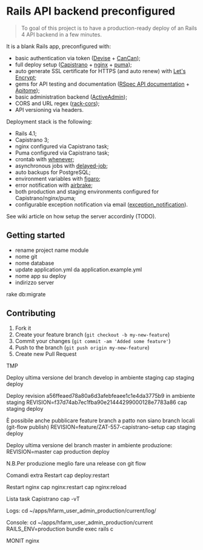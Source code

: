 # Rails API backend preconfigured

> To goal of this project is to have a production-ready deploy of an Rails 4 API backend in a few minutes.

It is a blank Rails app, preconfigured with:
- basic authentication via token ([Devise] + [CanCan]);
- full deploy setup ([Capistrano] + [nginx] + [puma]);
- auto generate SSL certificate for HTTPS (and auto renew) with [Let's Encrypt]﻿; 
- gems for API testing and documentation ([RSpec API documentation] + [Apitome]);
- basic administration backend ([ActiveAdmin]);
- CORS and URL regex ([rack-cors]);
- API versioning via headers.


Deployment stack is the following:
- Rails 4.1;
- Capistrano 3;
- nginx configured via Capistrano task;
- Puma configured via Capistrano task;
- crontab with [whenever];
- asynchronous jobs with [delayed-job]﻿;
- auto backups for PostgreSQL;
- environment variables with [figaro];
- error notification with [airbrake]﻿;
- both production and staging environments configured for Capistrano/nginx/puma;
- configurable exception notification via email ([exception_notification]).


See wiki article on how setup the server accordinly (TODO).


## Getting started
- rename project name module
- nome git
- nome database
- update application.yml da application.example.yml
- nome app su deploy
- indirizzo server


rake db:migrate


## Contributing

1. Fork it
2. Create your feature branch (`git checkout -b my-new-feature`)
3. Commit your changes (`git commit -am 'Added some feature'`)
4. Push to the branch (`git push origin my-new-feature`)
5. Create new Pull Request



[Devise]:https://github.com/plataformatec/devise
[CanCan]:https://github.com/ryanb/cancan
[Capistrano]:https://github.com/capistrano/capistrano
[nginx]:http://nginx.org/
[puma]:https://github.com/puma/puma
[Let's Encrypt]:https://letsencrypt.org
[RSpec API documentation]:https://github.com/zipmark/rspec_api_documentation
[Apitome]:https://github.com/modeset/apitome
[ActiveAdmin]:https://github.com/gregbell/active_admin
[rack-cors]:https://github.com/cyu/rack-cors
[exception_notification]:https://github.com/smartinez87/exception_notification
[whenever]:https://github.com/javan/whenever
[delayed-job]:https://github.com/collectiveidea/delayed_job
[Figaro]:https://github.com/laserlemon/figaro
[airbrake]:https://github.com/airbrake/airbrake





 TMP

Deploy ultima versione del branch develop in ambiente staging
cap staging deploy

Deploy revision a56ffeaed78a80a6d3afebfeaee1c1e4da3775b9 in ambiente staging
REVISION=f37d74ab7ec1fba90e21444299000128e7783a86 cap staging deploy

È possibile anche pubblicare feature branch a patto non siano branch locali (git-flow publish)
REVISION=feature/ZAT-557-capistrano-setup cap staging deploy

Deploy ultima versione del branch master in ambiente produzione:
REVISION=master cap production deploy

N.B.Per produzione meglio fare una release con git flow


Comandi extra
Restart
cap <env> deploy:restart

Restart nginx
cap <env> nginx:restart
cap <env> nginx:reload

Lista task Capistrano
cap -vT


Logs:
cd ~/apps/hfarm_user_admin_production/current/log/

Console:
cd ~/apps/hfarm_user_admin_production/current
RAILS_ENV=production bundle exec rails c


MONIT nginx